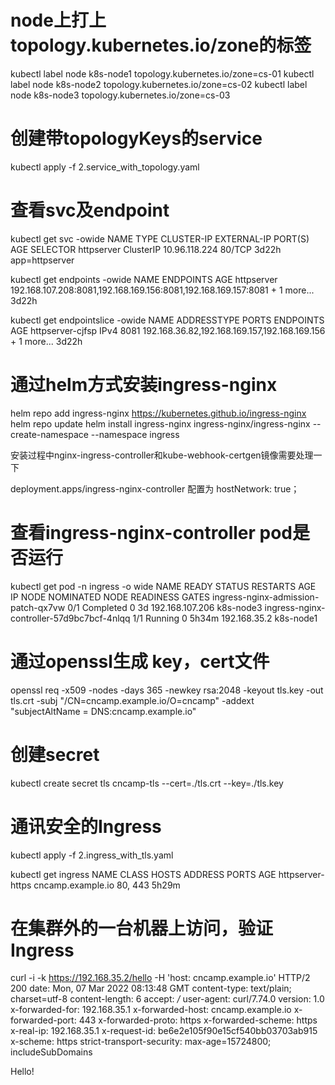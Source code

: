 # node上打上topology.kubernetes.io/zone的标签

kubectl label node k8s-node1 topology.kubernetes.io/zone=cs-01
kubectl label node k8s-node2 topology.kubernetes.io/zone=cs-02
kubectl label node k8s-node3 topology.kubernetes.io/zone=cs-03

# 创建带topologyKeys的service
kubectl apply -f 2.service_with_topology.yaml

# 查看svc及endpoint
kubectl get svc -owide
NAME         TYPE        CLUSTER-IP      EXTERNAL-IP   PORT(S)   AGE     SELECTOR
httpserver   ClusterIP   10.96.118.224   <none>        80/TCP    3d22h   app=httpserver

kubectl get endpoints -owide
NAME         ENDPOINTS                                                                    AGE
httpserver   192.168.107.208:8081,192.168.169.156:8081,192.168.169.157:8081 + 1 more...   3d22h

kubectl get endpointslice -owide
NAME               ADDRESSTYPE   PORTS   ENDPOINTS                                                   AGE
httpserver-cjfsp   IPv4          8081    192.168.36.82,192.168.169.157,192.168.169.156 + 1 more...   3d22h
 

# 通过helm方式安装ingress-nginx
helm repo add ingress-nginx https://kubernetes.github.io/ingress-nginx
helm repo update
helm install ingress-nginx ingress-nginx/ingress-nginx --create-namespace --namespace ingress

安装过程中nginx-ingress-controller和kube-webhook-certgen镜像需要处理一下

deployment.apps/ingress-nginx-controller 配置为 hostNetwork: true；


# 查看ingress-nginx-controller pod是否运行
kubectl get pod -n ingress  -o wide
NAME                                        READY   STATUS      RESTARTS   AGE     IP                NODE        NOMINATED NODE   READINESS GATES
ingress-nginx-admission-patch-qx7vw         0/1     Completed   0          3d      192.168.107.206   k8s-node3   <none>           <none>
ingress-nginx-controller-57d9bc7bcf-4nlqq   1/1     Running     0          5h34m   192.168.35.2      k8s-node1   <none>           <none>

# 通过openssl生成 key，cert文件
openssl req -x509 -nodes -days 365 -newkey rsa:2048 -keyout tls.key -out tls.crt -subj "/CN=cncamp.example.io/O=cncamp" -addext "subjectAltName = DNS:cncamp.example.io"

# 创建secret
kubectl create secret tls cncamp-tls --cert=./tls.crt --key=./tls.key

# 通讯安全的Ingress
kubectl apply -f 2.ingress_with_tls.yaml

kubectl get ingress
NAME               CLASS    HOSTS               ADDRESS   PORTS     AGE
httpserver-https   <none>   cncamp.example.io             80, 443   5h29m

# 在集群外的一台机器上访问，验证 Ingress

curl -i -k https://192.168.35.2/hello -H 'host: cncamp.example.io'
HTTP/2 200 
date: Mon, 07 Mar 2022 08:13:48 GMT
content-type: text/plain; charset=utf-8
content-length: 6
accept: */*
user-agent: curl/7.74.0
version: 1.0
x-forwarded-for: 192.168.35.1
x-forwarded-host: cncamp.example.io
x-forwarded-port: 443
x-forwarded-proto: https
x-forwarded-scheme: https
x-real-ip: 192.168.35.1
x-request-id: be6e2e105f90e15cf540bb03703ab915
x-scheme: https
strict-transport-security: max-age=15724800; includeSubDomains

Hello!



